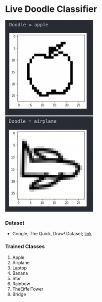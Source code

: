 # Live Doodle Classifier 

<img width="284" height="308" src="https://github.com/A713F3/Doodle_Detection.PY/blob/main/images/apple.png"/><img width="284" height="308" src="https://github.com/A713F3/Doodle_Detection.PY/blob/main/images/airplane.png"/>

### Dataset
* Google; The Quick, Draw! Dataset; [link](https://github.com/googlecreativelab/quickdraw-dataset)

### Trained Classes
1. Apple
2. Airplane
3. Laptop
4. Banana
5. Star
6. Rainbow
7. TheEiffelTower
8. Bridge
